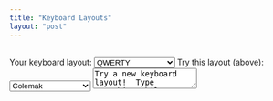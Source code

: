 ```yaml
---
title: "Keyboard Layouts"
layout: "post"
---
```


<div id="keyStuff">
	<div id="keyboard"></div>
	<br />
	<label>Your keyboard layout:</label>
	<select id="source">
		<option value="qwerty" selected>QWERTY</option>
		<option value="azerty">AZERTY</option>
		<option value="dvorak">Dvorak</option>
		<option value="pdvorak">Programmer Dvorak</option>
		<option value="colemak">Colemak</option>
		<option value="bepo">bépo</option>
		<option value="workman">Workman</option>
		<option value="norman">Norman</option>
		<option value="arensito">Arensito Simple</option>
		<option value="qwpr">qwpr</option>
		<option value="asset">Asset</option>
		<option value="mtgap2">MTGAP 2.0</option>
		<option value="klausler">Klauser's evolver</option>
		<option value="capewell">Capewell</option>
		<option value="cqwerf">Capewell-QWERF</option>
		<option value="cdvorak">Capewell-Dvorak</option>
		<option value="minimak4">Minimak 4</option>
		<option value="minimak8">Minimak 8</option>
		<option value="minimak12">Minimak 12</option>
		<option value="tarmak1">Tarmak 1</option>
		<option value="tarmak2">Tarmak 2</option>
		<option value="tarmak3">Tarmak 3</option>
		<option value="tarmak4">Tarmak 4</option>
		<option value="qfmlwy">Carpalx QFMLWY</option>
		<option value="qgmlwb">Carpalx QGMLWB</option>
		<option value="qgmlwy">Carpalx QGMLWY</option>
		<option value="qwkrfy">Carpalx QWKRFY</option>
		<option value="qwyrfm">Carpalx QWYRFM</option>
		<option value="carpalxq">CarpalxQ</option>
		<option value="tnwmlc">Carpalx TNWMLC</option>
	</select>
	<label>Try this layout (above):</label>
	<select id="target">
		<option value="qwerty">QWERTY</option>
		<option value="azerty">AZERTY</option>
		<option value="dvorak">Dvorak</option>
		<option value="pdvorak">Programmer Dvorak</option>
		<option value="colemak" selected>Colemak</option>
		<option value="bepo">bépo</option>
		<option value="workman">Workman</option>
		<option value="norman">Norman</option>
		<option value="arensito">Arensito Simple</option>
		<option value="qwpr">qwpr</option>
		<option value="asset">Asset</option>
		<option value="mtgap2">MTGAP 2.0</option>
		<option value="klausler">Klauser's evolver</option>
		<option value="capewell">Capewell</option>
		<option value="cqwerf">Capewell-QWERF</option>
		<option value="cdvorak">Capewell-Dvorak</option>
		<option value="minimak4">Minimak 4</option>
		<option value="minimak8">Minimak 8</option>
		<option value="minimak12">Minimak 12</option>
		<option value="tarmak1">Tarmak 1</option>
		<option value="tarmak2">Tarmak 2</option>
		<option value="tarmak3">Tarmak 3</option>
		<option value="tarmak4">Tarmak 4</option>
		<option value="qfmlwy">Carpalx QFMLWY</option>
		<option value="qgmlwb">Carpalx QGMLWB</option>
		<option value="qgmlwy">Carpalx QGMLWY</option>
		<option value="qwkrfy">Carpalx QWKRFY</option>
		<option value="qwyrfm">Carpalx QWYRFM</option>
		<option value="carpalxq">CarpalxQ</option>
		<option value="tnwmlc">Carpalx TNWMLC</option>
	</select>
	<textarea id="textarea">Try a new keyboard layout!  Type something while looking at the keyboard above.</textarea>
</div>
<script src="//code.jquery.com/jquery-1.11.0.min.js"></script>
<script src="../assets/keypress.js"></script>
<script src="/vendor/bililiteRange.js"></script>
<script type="text/javascript" src="../assets/keyboard.js"></script>
<link rel="stylesheet" href="../assets/keyboard.css" type="text/css" />